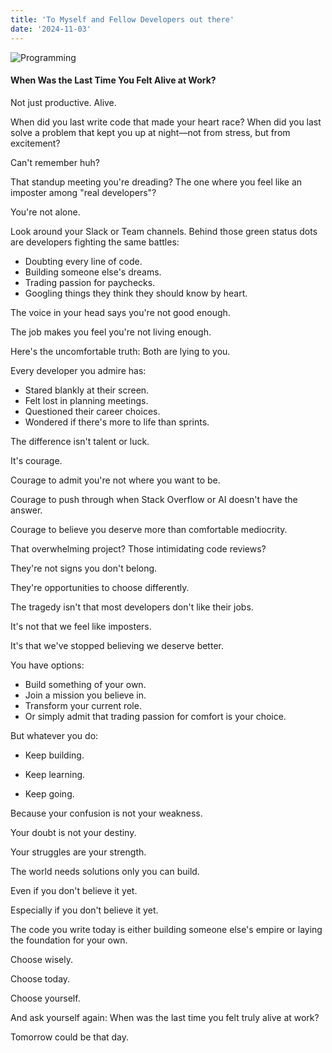 ```yaml
---
title: 'To Myself and Fellow Developers out there'
date: '2024-11-03'
---
```


![Programming](https://i.pinimg.com/originals/8f/74/e0/8f74e0026c4096fb2a2e5b9387fbf482.png)

#### When Was the Last Time You Felt Alive at Work?

Not just productive. Alive.

When did you last write code that made your heart race? When did you last solve a problem that kept you up at night—not from stress, but from excitement?

Can't remember huh?

That standup meeting you're dreading? The one where you feel like an imposter among "real developers"?

You're not alone.

Look around your Slack or Team channels. Behind those green status dots are developers fighting the same battles:

- Doubting every line of code.
- Building someone else's dreams.
- Trading passion for paychecks.
- Googling things they think they should know by heart.

The voice in your head says you're not good enough.

The job makes you feel you're not living enough.

Here's the uncomfortable truth: Both are lying to you.

Every developer you admire has:

- Stared blankly at their screen.
- Felt lost in planning meetings.
- Questioned their career choices.
- Wondered if there's more to life than sprints.

The difference isn't talent or luck.

It's courage.

Courage to admit you're not where you want to be.

Courage to push through when Stack Overflow or AI doesn't have the answer.

Courage to believe you deserve more than comfortable mediocrity.

That overwhelming project? Those intimidating code reviews?

They're not signs you don't belong.

They're opportunities to choose differently.

The tragedy isn't that most developers don't like their jobs.

It's not that we feel like imposters.

It's that we've stopped believing we deserve better.

You have options:

- Build something of your own.
- Join a mission you believe in.
- Transform your current role.
- Or simply admit that trading passion for comfort is your choice.

But whatever you do:

- Keep building.

- Keep learning.

- Keep going.

Because your confusion is not your weakness.

Your doubt is not your destiny.

Your struggles are your strength.

The world needs solutions only you can build.

Even if you don't believe it yet.

Especially if you don't believe it yet.

The code you write today is either building someone else's empire or laying the foundation for your own.

Choose wisely.

Choose today.

Choose yourself.

And ask yourself again: When was the last time you felt truly alive at work?

Tomorrow could be that day.​​​​​​​​​​​​​​​​
